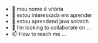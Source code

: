 - 👋 meu nome é vitória
- 👀  estou interessada em aprender
- 🌱 estou aprendend  java scratch
- 💞️ I’m looking to collaborate on ...
- 📫 How to reach me ...

<!---
vitoriaejosiele/vitoriaejosiele is a ✨ special ✨ repository because its `README.md` (this file) appears on your GitHub profile.
You can click the Preview link to take a look at your changes.
--->
